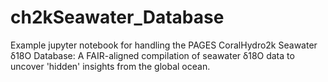 # ch2kSeawater_Database
Example jupyter notebook for handling the PAGES CoralHydro2k Seawater δ18O Database: A FAIR-aligned compilation of seawater δ18O data to uncover 'hidden' insights from the global ocean.




